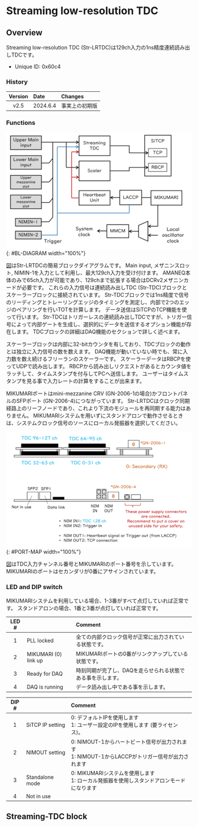 # Streaming low-resolution TDC

## Overview

Streaming low-resolution TDC (Str-LRTDC)は129ch入力の1ns精度連続読み出しTDCです。

- Unique ID: 0x60c4

### History

|Version|Date|Changes|
|:----:|:----|:----|
|v2.5|2024.6.4|事実上の初期版|

### Functions

![BL-DIAGRAM](block-diagram.png "Simplified block diagram of Str-LRTDC."){: #BL-DIAGRAM width="100%"}


[図](#BL-DIAGRAM)はStr-LRTDCの簡易ブロックダイアグラムです。
Main input, メザニンスロット, NIMIN-1を入力として利用し、最大129ch入力を受け付けます。
AMANEQ本体のみで65ch入力が可能であり、129chまで拡張する場合はDCRv2メザニンカードが必要です。
これらの入力信号は連続読み出しTDC (Str-TDC)ブロックとスケーラーブロックに接続されています。
Str-TDCブロックでは1ns精度で信号のリーディングとトレーリングエッジのタイミングを測定し、内部で2つのエッジのペアリングを行いTOTを計算します。
データ送信はSiTCPのTCP機能を使って行います。
Str-TDCはトリガーレスの連続読み出しTDCですが、トリガー信号によって内部ゲートを生成し、選択的にデータを送信するオプション機能が存在します。
TDCブロックの詳細はDAQ機能のセクションで詳しく述べます。

スケーラーブロックは内部に32-bitカウンタを有しており、TDCブロックの動作とは独立に入力信号の数を数えます。
DAQ機能が動いていない時でも、常に入力数を数え続けるフリーランのスケーラーです。
スケーラーデータはRBCPを使ってUDPで読み出します。
RBCPから読み出しリクエストがあるとカウンタ値をラッチして、タイムスタンプを付与してPCへ送信します。
ユーザーはタイムスタンプを見る事で入力レートの計算をすることが出来ます。

MIKUMARIポートはmini-mezzanine CRV (GN-2006-1の場合)かフロントパネルのSFPポート (GN-2006-4)につながっています。
Str-LRTDCはクロック同期経路上のリーフノードであり、これより下流のモジュールを再同期する能力はありません。
MIKUMARIシステムを用いずにスタンドアロンで動作させるときは、システムクロック信号のソースにローカル発振器を選択してください。

![PORT-MAP](port-map.png "Port map of Str-LRTDC"){: #PORT-MAP width="100%"}

[図](#PORT-MAP)はTDC入力チャンネル番号とMIKUMARIのポート番号を示しています。
MIKUMARIのポートはセカンダリが0番にアサインされています。

### LED and DIP switch

MIKUMARIシステムを利用している場合、1-3番がすべて点灯していれば正常です。
スタンドアロンの場合、1番と3番が点灯していれば正常です。

|LED #||Comment|
|:----:|:----|:----|
|1| PLL locked| 全ての内部クロック信号が正常に出力されている状態です。 |
|2| MIKUMARI (0) link up| MIKUMARIポートの0番がリンクアップしている状態です。 |
|3| Ready for DAQ| 時刻同期が完了し、DAQを走らせられる状態である事を示します。 |
|4| DAQ is running| データ読み出し中である事を示します。 |

|DIP #||Comment|
|:----:|:----|:----|
|1| SiTCP IP setting | 0: デフォルトIPを使用します <br> 1: ユーザー設定のIPを使用します (要ライセンス)。|
|2| NIMOUT setting | 0: NIMOUT-1からハートビート信号が出力されます<br>1: NIMOUT-1からLACCPがトリガー信号が出力されます|
|3| Standalone mode | 0: MIKUMARIシステムを使用します<br>1: ローカル発振器を使用しスタンドアロンモードになります|
|4| Not in use | |

<!--
- DIP1: SiTCP IP setting
    - 0: デフォルトIPを使用します
    - 1: ユーザー設定のIPを使用します (要ライセンス)。
- DIP2: NIMOUT setting
    - 0: NIMOUT-1からハートビート信号が出力されます
    - 1: NIMOUT-1からLACCPがトリガー信号が出力されます
- DIP3: Standalone mode
    - 0: MIKUMARIシステムを使用します
    - 1: ローカル発振器を使用しスタンドアロンモードになります
- DIP4: Not in use
-->

## Streaming-TDC block


